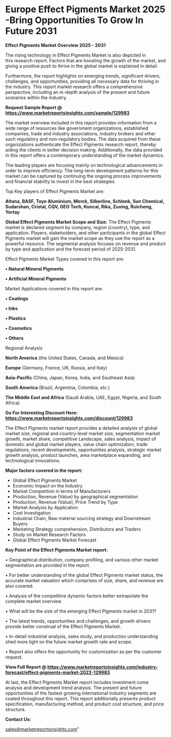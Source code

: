 # Europe Effect Pigments Market 2025 -Bring Opportunities To Grow In Future 2031

<Strong> Effect Pigments Market Overview 2025 - 2031</strong>

The rising technology in Effect Pigments Market is also depicted in this research report. Factors that are boosting the growth of the market, and giving a positive push to thrive in the global market is explained in detail.

Furthermore, the report highlights on emerging trends, significant drivers, challenges, and opportunities, providing all necessary data for thriving in the industry. This report market research offers a comprehensive perspective, including an in-depth analysis of the present and future scenarios within the industry.

<strong>Request Sample Report @ <a href=https://www.marketreportsinsights.com/sample/129983>https://www.marketreportsinsights.com/sample/129983</a></strong>

The market overview included in this report provides information from a wide range of resources like government organizations, established companies, trade and industry associations, industry brokers and other such regulatory and non-regulatory bodies. The data acquired from these organizations authenticate the Effect Pigments research report, thereby aiding the clients in better decision making. Additionally, the data provided in this report offers a contemporary understanding of the market dynamics.

The leading players are focusing mainly on technological advancements in order to improve efficiency. The long-term development patterns for this market can be captured by continuing the ongoing process improvements and financial stability to invest in the best strategies.

Top Key players of Effect Pigments Market are:

<strong>Altana, BASF, Toyo Aluminium, Merck, Silberline, Schlenk, Sun Chemical, Sudarshan, Cristal, CQV, GEO Tech, Kuncai, Rika, Zuxing, Ruicheng, Yortay</strong>

<strong><b>Global Effect Pigments Market Scope and Size:</b></strong>
The Effect Pigments market is declared segment by company, region (country), type, and application. Players, stakeholders, and other participants in the global Effect Pigments market will gain the market scope as they use the report as a powerful resource. The segmental analysis focuses on revenue and product by type and application and the forecast period of 2025-2031.

Effect Pigments Market Types covered in this report are:

<strong>• Natural Mineral Pigments

• Artificial Mineral Pigments</strong>

Market Applications covered in this report are:

<strong>• Coatings

• Inks

• Plastics

• Cosmetics

• Others</strong> 

Regional Analysis

<strong>North America</strong> (the United States, Canada, and Mexico)

<strong>Europe</strong> (Germany, France, UK, Russia, and Italy)

<strong>Asia-Pacific</strong> (China, Japan, Korea, India, and Southeast Asia)

<strong>South America</strong> (Brazil, Argentina, Colombia, etc.)

<strong>The Middle East and Africa</strong> (Saudi Arabia, UAE, Egypt, Nigeria, and South Africa)

<strong>Go For Interesting Discount Here: <a href=https://www.marketreportsinsights.com/discount/129983>https://www.marketreportsinsights.com/discount/129983</a></strong>

The Effect Pigments market report provides a detailed analysis of global market size, regional and country-level market size, segmentation market growth, market share, competitive Landscape, sales analysis, impact of domestic and global market players, value chain optimization, trade regulations, recent developments, opportunities analysis, strategic market growth analysis, product launches, area marketplace expanding, and technological innovations.

<strong><b>Major factors covered in the report:</b></strong>
<ul>
  <li>Global Effect Pigments Market </li>
  <li>Economic Impact on the Industry</li>
  <li>Market Competition in terms of Manufacturers</li>
  <li>Production, Revenue (Value) by geographical segmentation</li>
  <li>Production, Revenue (Value), Price Trend by Type</li>
  <li>Market Analysis by Application</li>
  <li>Cost Investigation</li>
  <li>Industrial Chain, Raw material sourcing strategy and Downstream Buyers</li>
  <li>Marketing Strategy comprehension, Distributors and Traders</li>
  <li>Study on Market Research Factors</li>
  <li>Global Effect Pigments Market Forecast</li>
</ul>

<strong><b>Key Point of the Effect Pigments Market report:</b></strong>

• Geographical distribution, company profiling, and various other market segmentation are provided in the report.

• For better understanding of the global Effect Pigments market status, the accurate market valuation which comprises of size, share, and revenue are also covered.

• Analysis of the competitive dynamic factors better extrapolate the complete market overview

• What will be the size of the emerging Effect Pigments market in 2031?

• The latest trends, opportunities and challenges, and growth drivers provide better construal of the Effect Pigments Market.

• In-detail industrial analysis, sales study, and production understanding shed more light on the future market growth rate and scope.

• Report also offers the opportunity for customization as per the customer request.

<strong><b>View Full Report @ <a href=https://www.marketreportsinsights.com/industry-forecast/effect-pigments-market-2022-129983>https://www.marketreportsinsights.com/industry-forecast/effect-pigments-market-2022-129983</a></b></strong>


At last, the Effect Pigments Market report includes investment come analysis and development trend analysis. The present and future opportunities of the fastest growing international industry segments are coated throughout this report. This report additionally presents product specification, manufacturing method, and product cost structure, and price structure.

<strong>Contact Us:</strong>

sales@marketreportsinsights.com"
